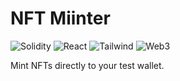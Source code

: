 # NFT Miinter

![Solidity](https://img.shields.io/badge/solidity-%20-black?style=for-the-badge&logo=solidity)
![React](https://img.shields.io/badge/react-%20-blue?style=for-the-badge&logo=react)
![Tailwind](https://img.shields.io/badge/tailwind%20css-%20-06B6D4?style=for-the-badge&logo=tailwindcss)
![Web3](https://img.shields.io/badge/web3-%20-black?style=for-the-badge&logo=web3.js)

Mint NFTs directly to your test wallet.
